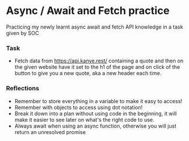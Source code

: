 # Async / Await and Fetch practice

Practicing my newly learnt async await and fetch API knowledge in a task given by SOC

### Task

- Fetch data from https://api.kanye.rest/ containing a quote and then on the given website have it set to the h1 of the page and on click of the button to give you a new quote, aka a new header each time.

### Reflections

- Remember to store everything in a variable to make it easy to access!
- Remember with objects to access using dot notation!
- Break it down into a plan without using code in the beginning, it will make it easier to see later on what's the right code to use.
- Always await when using an async function, otherwise you will just return an unresolved promise
